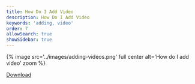 ```yaml
---
title: How Do I Add Video
description: How Do I Add Video
keywords: 'adding, video'
order: 7
allowSearch: true
showSidebar: true
---
```

{% image src='../images/adding-videos.png' full center alt='How do I add video' zoom %}

<div class="mt-10">
	<a
		href="/help/usertaskflow/other_file/adding_videos.pdf"
		class="btn btn-primary btn-downloads"
		target="_blank"
		>
		Download
	</a>
</div>
